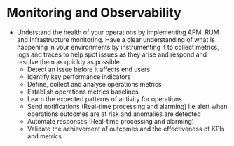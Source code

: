 # Monitoring and Observability

* Understand the health of your operations by implementing APM. RUM and Infrastructure monitoring. Have a clear understanding of what is happening in your environments by instrumenting it to collect metrics, logs and traces to help spot issues as they arise and respond and resolve them as quickly as possible.
  * Detect an issue before it affects end users
  * Identify key performance indicators
  * Define, collect and analyse operations metrics
  * Establish operations metrics baselines
  * Learn the expected patterns of activity for operations
  * Send notifications (Real-time processing and alarming) i.e alert when operations outcomes are at risk and anomalies are detected
  * Automate responses (Real-time processing and alarming)
  * Validate the achievement of outcomes and the effectiveness of KPIs and metrics